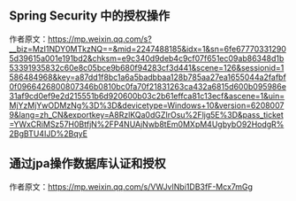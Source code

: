 ## Spring Security 中的授权操作

作者原文：https://mp.weixin.qq.com/s?__biz=MzI1NDY0MTkzNQ==&mid=2247488185&idx=1&sn=6fe677703312905d39615a001e191bd2&chksm=e9c340d9deb4c9cf07f651ec09ab86348d1b53391935832c60e8c05bce9b680f94283cf3d441&scene=126&sessionid=1586484968&key=a87dd1f8bc1a6a5badbbaa128b785aa27ea1655044a2fafbf0f0966426800807346b0810bc0fa70f21831263ca432a6815d600b095986e31af9cd0ef9e2d215551b6d920600b03c2b61effca81c13ecf&ascene=1&uin=MjYzMjYwODMzNg%3D%3D&devicetype=Windows+10&version=62080079&lang=zh_CN&exportkey=A8RzlKQa0dGZIrOsu%2Fljg5E%3D&pass_ticket=YWxCRiMSz57H0BtfjN%2FP4NUAjNwb8tEm0MXpM4UgbybO92HodgR%2BgBTU4IJD%2BqyE

## 通过jpa操作数据库认证和授权

作者原文：https://mp.weixin.qq.com/s/VWJvINbi1DB3fF-Mcx7mGg